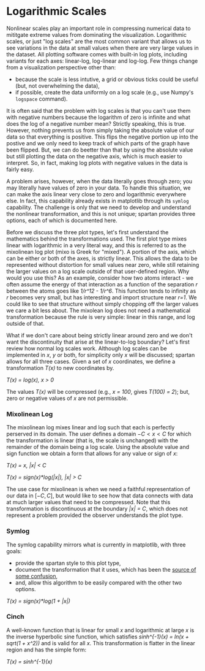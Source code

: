 # Logarithmic Scales

Nonlinear scales play an important role in compressing numerical data to mititgate extreme values from dominating the visualization. Logarithmic scales, or just "log scales" are the most common variant that allows us to see variations in the data at small values when there are very large values in the dataset. All plotting software comes with built-in log plots, including variants for each axes: linear-log, log-linear and log-log. Few things change from a visualization perspective other than:
* because the scale is less intutive, a grid or obvious ticks could be useful (but, not overwhelming the data),
* if possible, create the data uniformly on a log scale (e.g., use Numpy's `logspace` command).

It is often said that the problem with log scales is that you can't use them with negative numbers because the logarithm of zero is infinite and what does the log of a negative number mean? Strictly speaking, this is true. However, nothing prevents us from simply taking the absolute value of our data so that everything is positive. This flips the negative portion up into the postive and we only need to keep track of which parts of the graph have been flipped. But, we can do beetter than that by using the absolute value but still plotting the data on the negative axis, which is much easier to interpret. So, in fact, making log plots with negative values in the data is fairly easy.

A problem arises, however, when the data literally goes through zero; you may literally have values of zero in your data. To handle this situation, we can make the axis linear very close to zero and logarithmic everywhere else. In fact, this capability already exists in matplotlib through its `symlog` capability. The challenge is only that we need to develop and understand the nonlinear transformation, and this is not unique; spartan provides three options, each of which is documented here. 

Before we discuss the three plot types, let's first understand the mathematics behind the transformations used. The first plot type mixes linear with logarithmic in a very literal way, and this is referred to as the mixolinean log plot (mixo is Greek for "mixed"). A portion of the axis, which can be either or both of the axes, is strictly linear. This allows the data to be represented without distortion for small values near zero, while still retaining the larger values on a log scale outside of that user-defined region. Why would you use this? As an example, consider how two atoms interact - we often assume the energy of that interaction as a function of the separation _r_ between the atoms goes like _1/r^12  - 1/r^6_. This function tends to infinity as _r_ becomes very small, but has interesting and import structure near _r=1_. We could like to see that structure without simply chopping off the larger values we care a bit less about. The mixolean log does not need a mathematical transformation because the rule is very simple: linear in this range, and log outside of that. 

What if we don't care about being strictly linear around zero and we don't want the discontinuity that arise at the linear-to-log boundary? Let's first review how normal log scales work. Although log scales can be implemented in _x_, _y_ or both, for simplicity only _x_ will be discussed; spartan allows for all three cases. Given a set of _x_ coordinates, we define a transformation _T(x)_ to new coordinates by.

_T(x) = log(x),  x > 0_

The values _T(x)_ will be compressed (e.g., _x = 100_, gives _T(100) = 2_); but, zero or negative values of _x_ are not permissible. 


### Mixolinean Log

The mixolinean log mixes linear and log such that each is perfectly perserved in its domain. The user defines a domain $-C < x < C$ for which the transformation is linear (that is, the scale is unchanged) with the remainder of the domain being a log scale. Using the absolute value and sign function we obtain a form that allows for any value or sign of _x_:

_T(x) = x,      |x| < C_

_T(x) = sign(x)*log(|x|), |x| > C_

The use case for mixolinean is when we need a faithful representation of our data in $[-C, C]$, but would like to see how that data connects with data at much larger values that need to be compressed. Note that this transformation is discontinuous at the boundary _|x| = C_, which does not represent a problem provided the observer understands the plot type. 

### Symlog

The symlog capability mirrors what is currently in matplotlib, with three goals:
* provide the spartan style to this plot type,
* document the transformation that it uses, which has been the [source of some confusion](https://stackoverflow.com/questions/39988048/what-is-the-origin-of-matplotlibs-symlog-a-k-a-symmetrical-log-scale),
* and, allow this algorithm to be easily compared with the other two options. 

_T(x) = sign(x)*log(1 + |x|)_

### Cinch

A well-known function that is linear for small _x_ and logarithmic at large _x_ is the inverse hyperbolic sine function, which satisfies _sinh^{-1}(x) = ln(x + sqrt(1 + x^2))_ and is valid for all _x_. This transformation is flatter in the linear region and has the simple form:

_T(x) = sinh^{-1}(x)_
